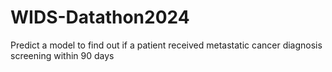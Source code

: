 # WIDS-Datathon2024
Predict a model to find out if a patient received metastatic cancer diagnosis screening within 90 days
